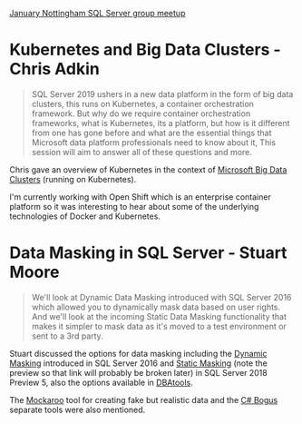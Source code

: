 [January Nottingham SQL Server group meetup](https://www.meetup.com/PASSEastMidlands/events/256620837/)

# Kubernetes and Big Data Clusters - Chris Adkin

> SQL Server 2019 ushers in a new data platform in the form of big data clusters, this runs on Kubernetes, a container orchestration framework. But why do we require container orchestration frameworks, what is Kubernetes, its a platform, but how is it different from one has gone before and what are the essential things that Microsoft data platform professionals need to know about it, This session will aim to answer all of these questions and more.

Chris gave an overview of Kubernetes in the context of [Microsoft Big Data Clusters](https://docs.microsoft.com/en-us/sql/big-data-cluster/big-data-cluster-overview?view=sqlallproducts-allversions) (running on Kubernetes).

I'm currently working with Open Shift which is an enterprise container platform so it was interesting to hear about some of the underlying technologies of Docker and Kubernetes.

# Data Masking in SQL Server - Stuart Moore

> We'll look at Dynamic Data Masking introduced with SQL Server 2016 which allowed you to dynamically mask data based on user rights. And we'll look at the incoming Static Data Masking functionality that makes it simpler to mask data as it's moved to a test environment or sent to a 3rd party.

Stuart discussed the options for data masking including the [Dynamic Masking](https://docs.microsoft.com/en-us/sql/relational-databases/security/dynamic-data-masking?view=sql-server-2017) introduced in SQL Server 2016 and [Static Masking](https://azure.microsoft.com/en-us/blog/static-data-masking-preview/) (note the preview so that link will probably be broken later) in SQL Server 2018 Preview 5, also the options available in [DBAtools](https://dbatools.io/masking/).

The [Mockaroo](https://mockaroo.com/) tool for creating fake but realistic data and the [C# Bogus](https://github.com/bchavez/Bogus) separate tools were also mentioned.